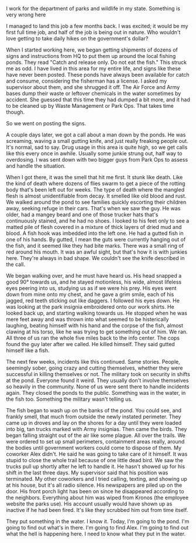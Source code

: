 I work for the department of parks and wildlife in my state. Something is very wrong here 

I managed to land this job a few months back. I was excited; it would be my first full time job, and half of the job is being out in nature. Who wouldn't love getting to take daily hikes on the government's dollar? 

When I started working here, we began getting shipments of dozens of signs and instructions from HQ to put them up around the local fishing ponds. They read "Catch and release only. Do not eat the fish." This struck me as odd. I have lived in this area for my entire life, and signs like these have never been posted. These ponds have always been available for catch and consume, considering the fisherman has a license.  I asked my supervisor about them, and she shrugged it off. The Air Force and Army bases dump their waste or leftover chemicals in the water sometimes by accident. She guessed that this time they had dumped a bit more, and it had to be cleaned up by Waste Management or Park Ops. That takes time though.

So we went on posting the signs. 

A couple days later, we got a call about a man down by the ponds. He was screaming, waving a small gutting knife, and just really freaking people out. It's normal, sad to say. Drug usage in this area is quite high, so we get calls like this every once in awhile. Usually some junkie strung out, half way to overdosing. I was sent down with two bigger guys from Park Ops to assess and handle the situation. 

When I got there, it was the smell that hit me first. It stunk like death. Like the kind of death where dozens of flies swarm to get a piece of the rotting body that's been left out for weeks. The type of death where the mangled flesh is almost unidentifiable from decay. It smelled like old blood and rust. We walked around the pond to see families quickly escorting their children away, seeking refuge in their cars. That's when we saw the guy. He was older, had a mangey beard and one of those trucker hats that's continuously stained, and he had no shoes. I looked to his feet only to see a matted pile of flesh covered in a mixture of  thick layers of dried mud and blood. A fish hook was imbedded into the left one. He had a gutted fish in one of his hands. By gutted, I mean the guts were currently hanging out of the fish, and it seemed like they had bite marks. There was a small ring of red around his mouth. It was an awful sight, but that's how it is with junkies here. They're always in bad shape. We couldn't see the knife described in the call.

We began walking over, and he must have heard us. His head snapped a good 90° towards us, and he stayed motionless, his wide, almost lifeless eyes peering into us, studying us as if we were his prey. His eyes went down from mine onto my chest, and he gave a grim smile, each of his jagged, red teeth sticking out like daggers. I followed his eyes down. He was looking at the park insignia embroidered onto our work shirts. He looked back up, and starting walking towards us. He stopped when he was mere feet away and was thrown into what seemed to be histerically laughing, beating himself with his hand and the corpse of the fish, almost clawing at his torso, like he was trying to get something out of him. We ran. All three of us ran the whole five miles back to the info center. The cops found the guy later after we called. He killed himself. They said gutted himself like a fish.

The next few weeks, incidents like this continued. Same stories. People, seemingly sober, going crazy and cutting themselves, whether they were successful in killing themselves or not. The military took on security in shifts at the pond. Everyone found it weird. They usually don't involve themselves so heavily in the community. None of us were sent there to handle incidents again. They closed the ponds to the public. Something was in the water, in the fish too. Something the military wasn't telling us.

The fish began to wash up on the banks of the pond. You could see, and frankly smell, that much from outside the newly instated perimeter. They came up in droves and lay on the shores for a day until they were loaded into big, tan trucks marked with Army insignias. Then came the birds. They began falling straight out of the air like some plague. All over the trails. We were ordered to set up small perimeters, containment areas really, around the bodies until government workers could come to dispose of them. My coworker Alex didn't. He said he was going to take care of it himself. It was stupid to close the whole trail because of one little dead bird. We saw the trucks pull up shortly after he left to handle it. He hasn't showed up for his shift in the last three days. My supervisor said that his position was terminated. My other coworkers and I tried calling, texting, and showing up at his house, but it's all radio silence. His newspapers are piled up on the door. His front porch light has been on since he disappeared according to the neighbors. Everything about him was wiped from Kronos (the employee website the parks use). His account usually would have shown up as inactive if he had been fired. It's like they scrubbed him out from time itself. 

They put something in the water. I know it. Today, I'm going to the pond. I'm going to find out what's in there. I'm going to find Alex. I'm going to find out what the hell is happening here. I need to know what they put in the water.